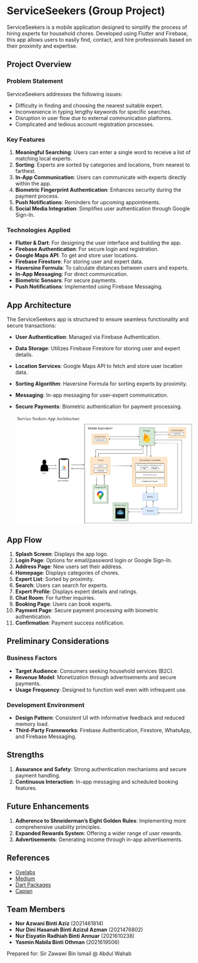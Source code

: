 # ServiceSeekers (Group Project)

ServiceSeekers is a mobile application designed to simplify the process of hiring experts for household chores. Developed using Flutter and Firebase, this app allows users to easily find, contact, and hire professionals based on their proximity and expertise.

## Project Overview

### Problem Statement
ServiceSeekers addresses the following issues:
- Difficulty in finding and choosing the nearest suitable expert.
- Inconvenience in typing lengthy keywords for specific searches.
- Disruption in user flow due to external communication platforms.
- Complicated and tedious account registration processes.

### Key Features
1. **Meaningful Searching**: Users can enter a single word to receive a list of matching local experts.
2. **Sorting**: Experts are sorted by categories and locations, from nearest to farthest.
3. **In-App Communication**: Users can communicate with experts directly within the app.
4. **Biometric Fingerprint Authentication**: Enhances security during the payment process.
5. **Push Notifications**: Reminders for upcoming appointments.
6. **Social Media Integration**: Simplifies user authentication through Google Sign-In.

### Technologies Applied
- **Flutter & Dart**: For designing the user interface and building the app.
- **Firebase Authentication**: For secure login and registration.
- **Google Maps API**: To get and store user locations.
- **Firebase Firestore**: For storing user and expert data.
- **Haversine Formula**: To calculate distances between users and experts.
- **In-App Messaging**: For direct communication.
- **Biometric Sensors**: For secure payments.
- **Push Notifications**: Implemented using Firebase Messaging.

## App Architecture

The ServiceSeekers app is structured to ensure seamless functionality and secure transactions:
- **User Authentication**: Managed via Firebase Authentication.
- **Data Storage**: Utilizes Firebase Firestore for storing user and expert details.
- **Location Services**: Google Maps API to fetch and store user location data.
- **Sorting Algorithm**: Haversine Formula for sorting experts by proximity.
- **Messaging**: In-app messaging for user-expert communication.
- **Secure Payments**: Biometric authentication for payment processing.

  ![App Architecture](https://github.com/Eisyatin/ServiceSeekers2/blob/master/serviceseekers.drawio.png)

## App Flow

1. **Splash Screen**: Displays the app logo.
2. **Login Page**: Options for email/password login or Google Sign-In.
3. **Address Page**: New users set their address.
4. **Homepage**: Displays categories of chores.
5. **Expert List**: Sorted by proximity.
6. **Search**: Users can search for experts.
7. **Expert Profile**: Displays expert details and ratings.
8. **Chat Room**: For further inquiries.
9. **Booking Page**: Users can book experts.
10. **Payment Page**: Secure payment processing with biometric authentication.
11. **Confirmation**: Payment success notification.

## Preliminary Considerations

### Business Factors
- **Target Audience**: Consumers seeking household services (B2C).
- **Revenue Model**: Monetization through advertisements and secure payments.
- **Usage Frequency**: Designed to function well even with infrequent use.

### Development Environment
- **Design Pattern**: Consistent UI with informative feedback and reduced memory load.
- **Third-Party Frameworks**: Firebase Authentication, Firestore, WhatsApp, and Firebase Messaging.

## Strengths

1. **Assurance and Safety**: Strong authentication mechanisms and secure payment handling.
2. **Continuous Interaction**: In-app messaging and scheduled booking features.

## Future Enhancements

1. **Adherence to Shneiderman’s Eight Golden Rules**: Implementing more comprehensive usability principles.
2. **Expanded Rewards System**: Offering a wider range of user rewards.
3. **Advertisements**: Generating income through in-app advertisements.

## References

- [Oyelabs](https://oyelabs.com/on-demand-home-services-app-development/)
- [Medium](https://bootcamp.uxdesign.cc/gestalt-principles-how-to-apply-them-to-a-mobile-app-design-f36dbaeb5372)
- [Dart Packages](https://pub.dev/packages/google_maps_flutter)
- [Capian](https://capian.co/shneiderman-eight-golden-rules-interface-design)

## Team Members

- **Nor Azwani Binti Aziz** (2021461814)
- **Nur Dini Hasanah Binti Azizul Azman** (2021476802)
- **Nur Eisyatin Radhiah Binti Annuar** (2021610238)
- **Yasmin Nabila Binti Othman** (2021619506)

Prepared for: Sir Zawawi Bin Ismail @ Abdul Wahab
